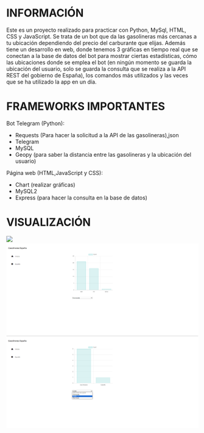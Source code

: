 # INFORMACIÓN


Este es un proyecto realizado para practicar con Python, MySql, HTML, CSS y JavaScript. Se trata de un bot que da las gasolineras más cercanas a tu ubicación dependiendo del precio del carburante que elijas. Además tiene un desarrollo en web, donde tenemos 3 gráficas en tiempo real que se conectan a la base de datos del bot para mostrar ciertas estadísticas, cómo las ubicaciones donde se emplea el bot (en ningún momento se guarda la ubicación del usuario, solo se guarda la consulta que se realiza a la API REST del gobierno de España), los comandos más utilizados y las veces que se ha utilizado la app en un día.



# FRAMEWORKS IMPORTANTES


Bot Telegram (Python):
* Requests (Para hacer la solicitud a la API de las gasolineras),json
* Telegram
* MySQL
* Geopy (para saber la distancia entre las gasolineras y la ubicación del usuario)



Página web (HTML,JavaScript y CSS):
- Chart (realizar gráficas)
- MySQL2
- Express (para hacer la consulta en la base de datos)

# VISUALIZACIÓN
  
![](gasolineras_españa.png)
![](Comandos.png)
![](CCAA.png)
